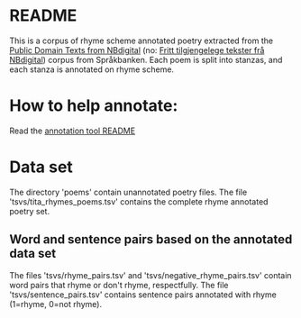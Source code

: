 # README
This is a corpus of rhyme scheme annotated poetry extracted from the [Public Domain Texts from NBdigital](https://www.nb.no/sprakbanken/en/resource-catalogue/oai-nb-no-sbr-34/) (no: [Fritt tilgjengelege tekster frå NBdigital](https://www.nb.no/sprakbanken/ressurskatalog/oai-nb-no-sbr-34/)) corpus from Språkbanken.
Each poem is split into stanzas, and each stanza is annotated on rhyme scheme.

# How to help annotate:
Read the [annotation tool README](annotation_tool/README.md)

# Data set 
The directory 'poems' contain unannotated poetry files.
The file 'tsvs/tita_rhymes_poems.tsv' contains the complete rhyme annotated poetry set. 

## Word and sentence pairs based on the annotated data set
The files 'tsvs/rhyme_pairs.tsv' and 'tsvs/negative_rhyme_pairs.tsv' contain word pairs that rhyme or don't rhyme, respectfully.
The file 'tsvs/sentence_pairs.tsv' contains sentence pairs annotated with rhyme (1=rhyme, 0=not rhyme).

